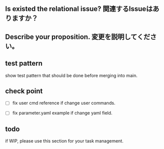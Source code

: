 ## Is existed the relational issue? 関連するIssueはありますか？

## Describe your proposition. 変更を説明してください。

## test pattern
show test pattern that should be done before merging into main.

## check point

- [ ] fix user cmd reference if change user commands.
- [ ] fix parameter.yaml example if change yaml field.


## todo 
if WIP, please use this section for your task management.
